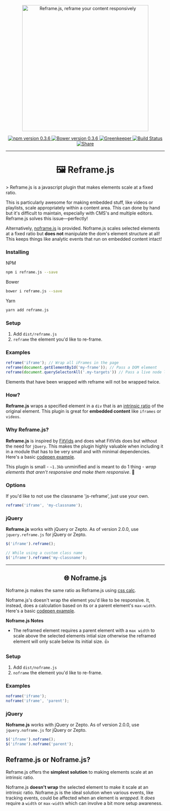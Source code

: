 <p align="center">
  <img alt="Reframe.js, reframe your content responsively" src="http://imgh.us/reframe.svg" width="400" />
</p>
<p align="center">
  <a href="https://www.npmjs.com/package/reframe.js">
    <img alt="npm version 0.3.6" src="https://badge.fury.io/js/reframe.js.svg" />
  </a>
  <a href="https://github.com/dollarshaveclub/reframe.js">
    <img alt="Bower version 0.3.6" src="https://badge.fury.io/bo/reframe.js.svg" />
  </a>
  <a href="https://greenkeeper.io/">
    <image alt="Greenkeeper" src="https://badges.greenkeeper.io/dollarshaveclub/reframe.js.svg" />
  </a>
  <a href="https://travis-ci.org/dollarshaveclub/reframe.js">
    <img alt="Build Status" src="https://travis-ci.org/dollarshaveclub/reframe.js.svg?branch=master" />
  </a>
  <a href="https://twitter.com/home?status=Reframe+unresponsive+elements+responsively.+%F0%9F%92%AAhttps%3A%2F%2Fgithub.com%2Fdollarshaveclub%2Freframe.js+%40DSCEngineering+%40yowainwright+%23JavaScript">
    <img alt="Share" src="https://img.shields.io/twitter/url/http/shields.io.svg?style=social&maxAge=2592000" />
  </a>
</p>
<hr>
<h1 align="center">🖼 Reframe.js</h1>
> Reframe.js is a javascript plugin that makes elements scale at a fixed ratio. 

This is particularly awesome for making embedded stuff, like videos or playlists, scale appropriately within a content area. This can done by hand but it's difficult to maintain, especially with CMS's and multiple editors. Reframe.js solves this issue—perfectly!

Alternatively, [noframe.js](#noframe) is provided. Noframe.js scales selected elements at a fixed ratio but **does not** manipulate the dom's element structure at all! This keeps things like analytic events that run on embedded content intact!


### Installing

NPM
```sh
npm i reframe.js --save
```
Bower
```sh
bower i reframe.js --save
```
Yarn
```sh
yarn add reframe.js 
```

### Setup

1.  Add `dist/reframe.js`
2.  `reframe` the element you'd like to re-frame.

### Examples

```javascript
reframe('iframe'); // Wrap all iFrames in the page
reframe(document.getElementById('my-frame')); // Pass a DOM element
reframe(document.querySelectorAll('.my-targets')) // Pass a live node list
```

Elements that have been wrapped with reframe will not be wrapped twice.

### How?

**Reframe.js** wraps a specified element in a `div` that is an [intrinsic ratio](http://alistapart.com/article/creating-intrinsic-ratios-for-video) of the original element. This plugin is great for **embedded content** like `iframes` or `videos`.

### Why Reframe.js?

**Reframe.js** is inspired by [FitVids](https://github.com/davatron5000/FitVids.js) and does what FitVids does but without the need for `jQuery`. This makes the plugin highly valuable when including it in a module that has to be very small and with minimal dependencies. Here's a basic [codepen example](http://codepen.io/yowainwright/pen/7f34f86e716ea93013899a71752dbff6).

This plugin is small - `~1.3kb` unminified and is meant to do 1 thing - _wrap elements that aren't responsive and make them responsive_. 💪

### Options

If you'd like to not use the classname 'js-reframe', just use your own.

```javascript
reframe('iframe', 'my-classname');
```
### jQuery

**Reframe.js** works with jQuery or Zepto. As of version 2.0.0, use `jquery.reframe.js` for jQuery or Zepto. 

```javascript
$('iframe').reframe();

// While using a custom class name
$('iframe').reframe('my-classname');
```
<hr>

<h2 id="noframe" align="center">🌐 Noframe.js</h2>

Noframe.js makes the same ratio as Reframe.js using [css calc](https://developer.mozilla.org/en-US/docs/Web/CSS/calc).

Noframe.js's doesn't wrap the element you'd like to be responsive. It, instead, does a calculation based on its or a parent element's `max-width`. Here's a basic [codepen example](http://codepen.io/yowainwright/pen/19cd3f2fc3e00ce80e36285feae20b77).

**Noframe.js Notes**
-   The reframed element requires a parent element with a `max width` to scale above the selected elements intial size otherwise the reframed element will only scale below its initial size. 👍

### Setup
1.  Add `dist/noframe.js`
2.  `noframe` the element you'd like to re-frame.

### Examples

```javascript
noframe('iframe');
noframe('iframe', 'parent');
```

### jQuery

**Noframe.js** works with jQuery or Zepto. As of version 2.0.0, use `jquery.noframe.js` for jQuery or Zepto. 

```javascript
$('iframe').noframe();
$('iframe').noframe('parent');
```
## Reframe.js or Noframe.js?

Reframe.js offers the **simplest solution** to making elements scale at an intrinsic ratio.

Noframe.js **doesn't wrap** the selected element to make it scale at an intrinsic ratio. Noframe.js is the ideal solution when various events, like tracking events, could be affected when an element is _wrapped_. It _does_ require a `width` or `max-width` which can involve a bit more setup awareness.
